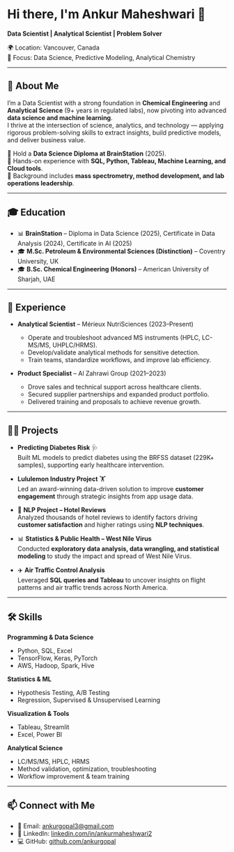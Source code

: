 # Hi there, I'm Ankur Maheshwari 👋

**Data Scientist | Analytical Scientist | Problem Solver**

🌍 Location: Vancouver, Canada  
📌 Focus: Data Science, Predictive Modeling, Analytical Chemistry  

---

## 🚀 About Me
I’m a Data Scientist with a strong foundation in **Chemical Engineering** and **Analytical Science** (9+ years in regulated labs), now pivoting into advanced **data science and machine learning**.  
I thrive at the intersection of science, analytics, and technology — applying rigorous problem-solving skills to extract insights, build predictive models, and deliver business value.  

🔹 Hold a **Data Science Diploma at BrainStation** (2025).  
🔹 Hands-on experience with **SQL, Python, Tableau, Machine Learning, and Cloud tools**.  
🔹 Background includes **mass spectrometry, method development, and lab operations leadership**.  

---

## 🎓 Education
- 📊 **BrainStation** – Diploma in Data Science (2025), Certificate in Data Analysis (2024), Certificate in AI (2025)  
- 🎓 **M.Sc. Petroleum & Environmental Sciences (Distinction)** – Coventry University, UK  
- 🎓 **B.Sc. Chemical Engineering (Honors)** – American University of Sharjah, UAE  

---

## 💼 Experience
- **Analytical Scientist** – Mérieux NutriSciences (2023–Present)  
  - Operate and troubleshoot advanced MS instruments (HPLC, LC-MS/MS, UHPLC/HRMS).  
  - Develop/validate analytical methods for sensitive detection.  
  - Train teams, standardize workflows, and improve lab efficiency.  

- **Product Specialist** – Al Zahrawi Group (2021–2023)  
  - Drove sales and technical support across healthcare clients.  
  - Secured supplier partnerships and expanded product portfolio.  
  - Delivered training and proposals to achieve revenue growth.  

---

## 🧑‍💻 Projects
- **Predicting Diabetes Risk** 🩺  
  Built ML models to predict diabetes using the BRFSS dataset (229K+ samples), supporting early healthcare intervention.  

- **Lululemon Industry Project** 🏋️  
  Led an award-winning data-driven solution to improve **customer engagement** through strategic insights from app usage data.
  
- 🏨 **NLP Project – Hotel Reviews**  
  Analyzed thousands of hotel reviews to identify factors driving **customer satisfaction** and higher ratings using **NLP techniques**.

- 📊 **Statistics & Public Health – West Nile Virus**  
  Conducted **exploratory data analysis, data wrangling, and statistical modeling** to study the impact and spread of West Nile Virus.

- ✈️ **Air Traffic Control Analysis**  
  Leveraged **SQL queries and Tableau** to uncover insights on flight patterns and air traffic trends across North America.
  
---

## 🛠️ Skills

**Programming & Data Science**  
- Python, SQL, Excel  
- TensorFlow, Keras, PyTorch  
- AWS, Hadoop, Spark, Hive  

**Statistics & ML**  
- Hypothesis Testing, A/B Testing  
- Regression, Supervised & Unsupervised Learning  

**Visualization & Tools**  
- Tableau, Streamlit  
- Excel, Power BI  

**Analytical Science**  
- LC/MS/MS, HPLC, HRMS  
- Method validation, optimization, troubleshooting  
- Workflow improvement & team training  

---

## 📫 Connect with Me
- 📧 Email: [ankurgopal3@gmail.com](mailto:ankurgopal3@gmail.com)  
- 💼 LinkedIn: [linkedin.com/in/ankurmaheshwari2](https://linkedin.com/in/ankurmaheshwari2)  
- 💻 GitHub: [github.com/ankurgopal](https://github.com/ankurgopal)  

